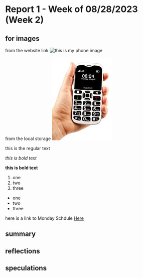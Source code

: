 # Report 1 - Week of 08/28/2023 (Week 2)

## for images
from the website link
![this is my phone image](https://i.pcmag.com/imagery/reviews/03POP0TjDjuXonJXI16Omn2-1..v1663720055.jpg)

from the local storage
![this is from destop](images.jpeg)


this is the regular text

*this is bold text*

**this is bold text**

1. one
2. two
3. three

- one
- two
- three


here is a link to Monday Schdule
[Here](https://github.com/Berkeley-MDes/desinv-202/wiki/3.0-Weekly-Submissions)

## summary

## reflections


## speculations
